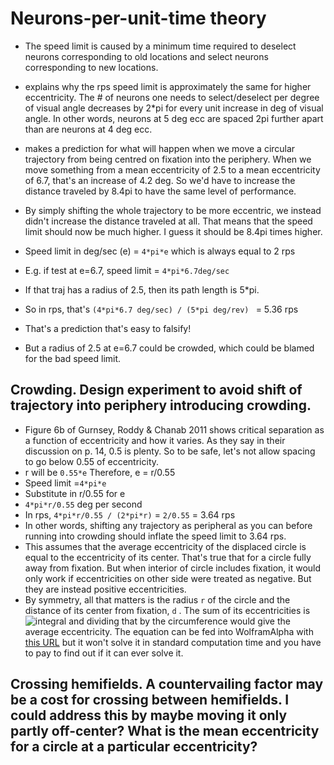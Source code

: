 Neurons-per-unit-time theory
==============

- The speed limit is caused by a minimum time required to deselect neurons corresponding to old locations and select neurons corresponding to new locations.

- explains why the rps speed limit is approximately the same for higher eccentricity. The # of neurons one needs to select/deselect per degree of visual angle decreases by 2*pi for every unit increase in deg of visual angle. In other words, neurons at 5 deg ecc are spaced 2pi further apart than are neurons at 4 deg ecc. 
- makes a prediction for what will happen when we move a circular trajectory from being centred on fixation into the periphery. When we move something from a mean eccentricity of 2.5 to a mean eccentricity of 6.7, that's an increase of 4.2 deg. So we'd have to increase the distance traveled by 8.4pi to have the same level of performance.
- By simply shifting the whole trajectory to be more eccentric, we instead didn't increase the distance traveled at all. That means that the speed limit should now be much higher. I guess it should be 8.4pi times higher.
- Speed limit in deg/sec (e) = `4*pi*e`   which is always equal to 2 rps
- E.g. if test at e=6.7, speed limit = `4*pi*6.7deg/sec`
 - If that traj has a radius of 2.5, then its path length is 5*pi.
 - So in rps, that's `(4*pi*6.7 deg/sec) / (5*pi deg/rev) ` = 5.36 rps
 - That's a prediction that's easy to falsify!
 - But a radius of 2.5 at e=6.7 could be crowded, which could be blamed for the bad speed limit.

## Crowding. Design experiment to avoid shift of trajectory into periphery introducing crowding. 
- Figure 6b of Gurnsey, Roddy & Chanab 2011 shows critical separation as a function of eccentricity and how it varies. As they say in their discussion on p. 14, 0.5 is plenty. So to be safe, let's not allow spacing to go below 0.55 of eccentricity.
- r will be `0.55*e`   Therefore, e = r/0.55
- Speed limit =`4*pi*e` 
- Substitute in r/0.55 for e
- `4*pi*r/0.55` deg per second
- In rps, `4*pi*r/0.55 / (2*pi*r)` = `2/0.55` = 3.64 rps
- In other words, shifting any trajectory as peripheral as you can before running into crowding should inflate the speed limit to 3.64 rps.
- This assumes that the average eccentricity of the displaced circle is equal to the eccentricity of its center. That's true that for a circle fully away from fixation. But when interior of circle includes fixation, it would only work if eccentricities on other side were treated as negative. But they are instead positive eccentricities. 
 - By symmetry, all that matters is the radius `r` of the circle and the distance of its center from fixation, `d` . The sum of its eccentricities is
 ![integral](https://github.com/alexholcombe/MOTcircular/blob/master/analysis/integral.png "staircase plot") and dividing that by the circumference would give the average eccentricity. The equation can be fed into WolframAlpha with [this URL](http://www.wolframalpha.com/input/?i=+integrate+%28+++%28d%2B+r+cos+%CE%B8+%29%5E2+%2B+%28r+sin+%CE%B8%29%5E2++++%29%5E0.5+d%CE%B8+from+%CE%B8%3D0+to+2pi) but it won't solve it in standard computation time and you have to pay to find out if it can ever solve it.
 

## Crossing hemifields. A countervailing factor may be a cost for crossing between hemifields. I could address this by maybe moving it only partly off-center? What is the mean eccentricity for a circle at a particular eccentricity?





